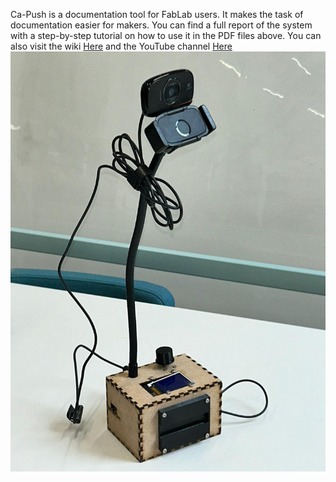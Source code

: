 Ca-Push is a documentation tool for FabLab users. It makes the task of documentation easier for makers. You can find a full report of the system with a step-by-step tutorial on how to use it in the PDF files above. You can also visit the wiki [Here](https://wiki.fablab.sorbonne-universite.fr/BookStack/books/ca-push)  and the YouTube channel [Here](https://www.youtube.com/@Ca-push)
![The system](https://github.com/PickleRickRoll/captr-sys/blob/master/system.jpg)
